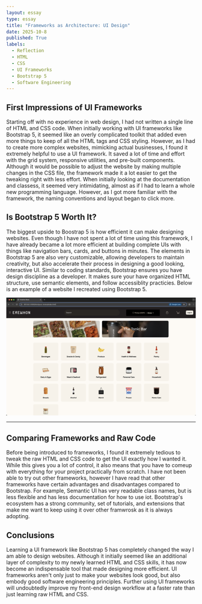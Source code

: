 ```yaml
---
layout: essay
type: essay
title: "Frameworks as Architecture: UI Design"
date: 2025-10-8
published: True
labels:
  - Reflection
  - HTML
  - CSS
  - UI Frameworks
  - Bootstrap 5
  - Software Engineering
---
```


## First Impressions of UI Frameworks
Starting off with no experience in web design, I had not written a single line of HTML and CSS code. When initially working with UI frameworks like Bootstrap 5, it seemed like an overly complicated toolkit that added even more things to keep of all the HTML tags and CSS styling. However, as I had to create more complex websites, mimicking actual businesses, I found it extremely helpful to use a UI framework. It saved a lot of time and effort with the grid system, responsive utilities, and pre-built components. Although it would be possible to adjust the website by making multiple changes in the CSS file, the framework made it a lot easier to get the tweaking right with less effort. When initially looking at the documentation and classess, it seemed very intimidating, almost as if I had to learn a whole new programming language. However, as I got more familiar with the framework, the naming conventions and layout began to click more. 

## Is Bootstrap 5 Worth It?
The biggest upside to Boostrap 5 is how efficient it can make designing websites. Even though I have not spent a lot of time using this framework, I have already became a lot more efficient at building complete UIs with things like navigation bars, cards, and buttons in minutes. The elements in Bootstrap 5 are also very customizable, allowing developers to maintain creativity, but also accelerate their process in designing a good looking, interactive UI. Similar to coding standards, Bootstrap ensures you have design discipline as a developer. It makes sure your have organized HTML structure, use semantic elements, and follow accessiblity practicies. Below is an example of a website I recreated using Bootstrap 5.

<img width="750px" class="rounded float-start pe-4" src="../img/erewhon.png">

<div style="clear: both;"></div>

<hr>

## Comparing Frameworks and Raw Code
Before being introduced to frameworks, I found it extremely tedious to tweak the raw HTML and CSS code to get the UI exactly how I wanted it. While this gives you a lot of control, it also means that you have to comeup with everything for your project practically from scratch. I have not been able to try out other frameworks, however I have read that other frameworks have certain advantages and disadvantages compared to Bootstrap. For example, Semantic UI has very readable class names, but is less flexible and has less documentation for how to use iot. Bootstrap's ecosystem has a strong community, set of tutorials, and extensions that make me want to keep using it over other framwrosk as it is always adopting.

## Conclusions
Learning a UI framework like Bootstrap 5 has completely changed the way I am able to design websites. Although it initially seemed like an additional layer of complexity to my newly learned HTML and CSS skills, it has now become an indispensable tool that made designing more efficient. UI frameworks aren't only just to make your websites look good, but also embody good software engineering principles. Further using UI frameworks will undoubtedly improve my front-end design workflow at a faster rate than just learning raw HTML and CSS. 
